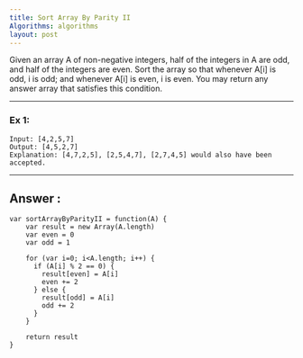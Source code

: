 ```yaml
---
title: Sort Array By Parity II
Algorithms: algorithms
layout: post
---
```


Given an array A of non-negative integers, half of the integers in A are odd, and half of the integers are even.
Sort the array so that whenever A[i] is odd, i is odd; and whenever A[i] is even, i is even.
You may return any answer array that satisfies this condition.

***

### Ex 1:
```
Input: [4,2,5,7]
Output: [4,5,2,7]
Explanation: [4,7,2,5], [2,5,4,7], [2,7,4,5] would also have been accepted.
```

***

## Answer :
```
var sortArrayByParityII = function(A) {
    var result = new Array(A.length)
    var even = 0
    var odd = 1

    for (var i=0; i<A.length; i++) {
      if (A[i] % 2 == 0) {
        result[even] = A[i]
        even += 2
      } else {
        result[odd] = A[i]
        odd += 2
      }
    }

    return result
}
```
